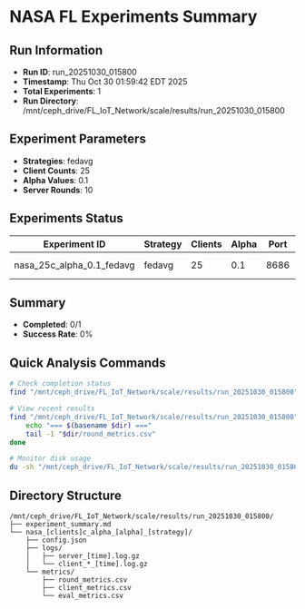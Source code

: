 # NASA FL Experiments Summary

## Run Information
- **Run ID**: run_20251030_015800
- **Timestamp**: Thu Oct 30 01:59:42 EDT 2025
- **Total Experiments**: 1
- **Run Directory**: /mnt/ceph_drive/FL_IoT_Network/scale/results/run_20251030_015800

## Experiment Parameters
- **Strategies**: fedavg
- **Client Counts**: 25
- **Alpha Values**: 0.1
- **Server Rounds**: 10

## Experiments Status

| Experiment ID | Strategy | Clients | Alpha | Port | Status | Results |
|---------------|----------|---------|-------|------|--------|---------|
| nasa_25c_alpha_0.1_fedavg | fedavg | 25 | 0.1 | 8686 | ⚠️ Partial | - |

## Summary
- **Completed**: 0/1
- **Success Rate**: 0%

## Quick Analysis Commands
```bash
# Check completion status
find "/mnt/ceph_drive/FL_IoT_Network/scale/results/run_20251030_015800" -name "round_metrics.csv" | wc -l

# View recent results
find "/mnt/ceph_drive/FL_IoT_Network/scale/results/run_20251030_015800" -name "round_metrics.csv" -exec dirname {} \; | while read dir; do
    echo "=== $(basename $dir) ==="
    tail -1 "$dir/round_metrics.csv"
done

# Monitor disk usage
du -sh "/mnt/ceph_drive/FL_IoT_Network/scale/results/run_20251030_015800"
```

## Directory Structure
```
/mnt/ceph_drive/FL_IoT_Network/scale/results/run_20251030_015800/
├── experiment_summary.md
└── nasa_[clients]c_alpha_[alpha]_[strategy]/
    ├── config.json
    ├── logs/
    │   ├── server_[time].log.gz
    │   └── client_*_[time].log.gz
    └── metrics/
        ├── round_metrics.csv
        ├── client_metrics.csv
        └── eval_metrics.csv
```
